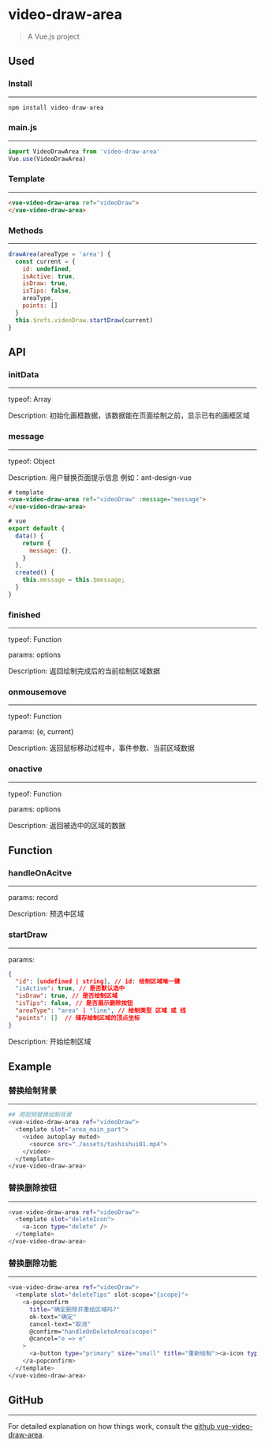 # video-draw-area

> A Vue.js project

## Used

### Install
---
``` javascript
npm install video-draw-area
```
### main.js
---

``` javascript
import VideoDrawArea from 'video-draw-area'
Vue.use(VideoDrawArea)
```

### Template
---
``` html
<vue-video-draw-area ref="videoDraw">
</vue-video-draw-area>
```

### Methods
---
``` javascript
drawArea(areaType = 'area') {
  const current = {
    id: undefined,
    isActive: true,
    isDraw: true,
    isTips: false,
    areaType,
    points: []
  }
  this.$refs.videoDraw.startDraw(current)
}
```

## API

### initData
---
typeof: Array

Description: 初始化画框数据，该数据能在页面绘制之前，显示已有的画框区域

### message
---
typeof: Object

Description: 用户替换页面提示信息 例如：ant-design-vue
```html
# template
<vue-video-draw-area ref="videoDraw" :message="message">
</vue-video-draw-area>
```

```javascript
# vue
export default {
  data() {
    return {
      message: {},
    }
  },
  created() {
    this.message = this.$message;
  }
}
```

### finished
---
typeof: Function

params: options

Description: 返回绘制完成后的当前绘制区域数据


### onmousemove
---
typeof: Function

params: {e, current}

Description: 返回鼠标移动过程中，事件参数、当前区域数据

### onactive
---
typeof: Function

params: options

Description: 返回被选中的区域的数据

## Function

### handleOnAcitve
---
params: record

Description: 预选中区域

### startDraw
---
params:
``` json
{
  "id": [undefined | string], // id: 绘制区域唯一键
  "isActive": true, // 是否默认选中
  "isDraw": true, // 是否绘制区域
  "isTips": false, // 是否展示删除按钮
  "areaType": "area" | "line", // 绘制类型 区域 或 线
  "points": []  // 储存绘制区域的顶点坐标
}
```
Description: 开始绘制区域

## Example

### 替换绘制背景
---
``` bash
## 用视频替换绘制背景
<vue-video-draw-area ref="videoDraw">
  <template slot="area_main_part">
    <video autoplay muted>
      <source src="./assets/tashishui01.mp4">
    </video>
  </template>
</vue-video-draw-area>
```

### 替换删除按钮
---
``` bash
<vue-video-draw-area ref="videoDraw">
  <template slot="deleteIcon">
    <a-icon type="delete" />
  </template>
</vue-video-draw-area>
```

### 替换删除功能
---
``` bash
<vue-video-draw-area ref="videoDraw">
  <template slot="deleteTips" slot-scope="{scope}">
    <a-popconfirm
      title="确定删除并重绘区域吗?"
      ok-text="确定"
      cancel-text="取消"
      @confirm="handleOnDeleteArea(scope)"
      @cancel="e => e"
    >
      <a-button type="primary" size="small" title="重新绘制"><a-icon type="border-inner"/></a-button>
    </a-popconfirm>
  </template>
</vue-video-draw-area>
```

## GitHub
---
For detailed explanation on how things work, consult the [github vue-video-draw-area](https://github.com/blackbearn/vue-video-draw-area).
